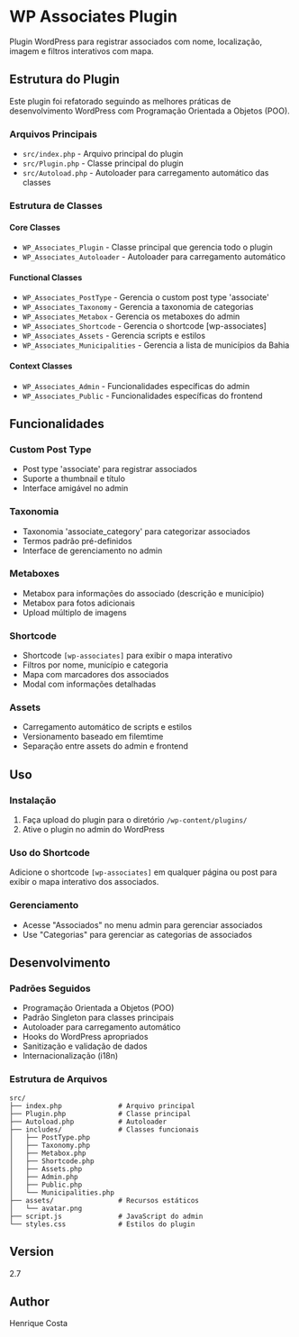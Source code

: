 # WP Associates Plugin

Plugin WordPress para registrar associados com nome, localização, imagem e filtros interativos com mapa.

## Estrutura do Plugin

Este plugin foi refatorado seguindo as melhores práticas de desenvolvimento WordPress com Programação Orientada a Objetos (POO).

### Arquivos Principais

- `src/index.php` - Arquivo principal do plugin
- `src/Plugin.php` - Classe principal do plugin
- `src/Autoload.php` - Autoloader para carregamento automático das classes

### Estrutura de Classes

#### Core Classes
- `WP_Associates_Plugin` - Classe principal que gerencia todo o plugin
- `WP_Associates_Autoloader` - Autoloader para carregamento automático

#### Functional Classes
- `WP_Associates_PostType` - Gerencia o custom post type 'associate'
- `WP_Associates_Taxonomy` - Gerencia a taxonomia de categorias
- `WP_Associates_Metabox` - Gerencia os metaboxes do admin
- `WP_Associates_Shortcode` - Gerencia o shortcode [wp-associates]
- `WP_Associates_Assets` - Gerencia scripts e estilos
- `WP_Associates_Municipalities` - Gerencia a lista de municípios da Bahia

#### Context Classes
- `WP_Associates_Admin` - Funcionalidades específicas do admin
- `WP_Associates_Public` - Funcionalidades específicas do frontend

## Funcionalidades

### Custom Post Type
- Post type 'associate' para registrar associados
- Suporte a thumbnail e título
- Interface amigável no admin

### Taxonomia
- Taxonomia 'associate_category' para categorizar associados
- Termos padrão pré-definidos
- Interface de gerenciamento no admin

### Metaboxes
- Metabox para informações do associado (descrição e município)
- Metabox para fotos adicionais
- Upload múltiplo de imagens

### Shortcode
- Shortcode `[wp-associates]` para exibir o mapa interativo
- Filtros por nome, município e categoria
- Mapa com marcadores dos associados
- Modal com informações detalhadas

### Assets
- Carregamento automático de scripts e estilos
- Versionamento baseado em filemtime
- Separação entre assets do admin e frontend

## Uso

### Instalação
1. Faça upload do plugin para o diretório `/wp-content/plugins/`
2. Ative o plugin no admin do WordPress

### Uso do Shortcode
Adicione o shortcode `[wp-associates]` em qualquer página ou post para exibir o mapa interativo dos associados.

### Gerenciamento
- Acesse "Associados" no menu admin para gerenciar associados
- Use "Categorias" para gerenciar as categorias de associados

## Desenvolvimento

### Padrões Seguidos
- Programação Orientada a Objetos (POO)
- Padrão Singleton para classes principais
- Autoloader para carregamento automático
- Hooks do WordPress apropriados
- Sanitização e validação de dados
- Internacionalização (i18n)

### Estrutura de Arquivos
```
src/
├── index.php              # Arquivo principal
├── Plugin.php             # Classe principal
├── Autoload.php           # Autoloader
├── includes/              # Classes funcionais
│   ├── PostType.php
│   ├── Taxonomy.php
│   ├── Metabox.php
│   ├── Shortcode.php
│   ├── Assets.php
│   ├── Admin.php
│   ├── Public.php
│   └── Municipalities.php
├── assets/                # Recursos estáticos
│   └── avatar.png
├── script.js              # JavaScript do admin
└── styles.css             # Estilos do plugin
```

## Version
2.7

## Author
Henrique Costa